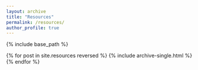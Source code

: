 ```yaml
---
layout: archive
title: "Resources"
permalink: /resources/
author_profile: true
---
```



{% include base_path %}

{% for post in site.resources reversed %}
  {% include archive-single.html %}
{% endfor %}
